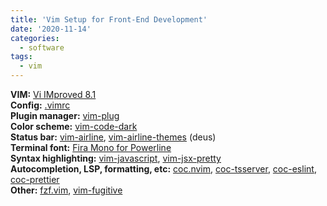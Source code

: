 ```yaml
---
title: 'Vim Setup for Front-End Development'
date: '2020-11-14'
categories:
  - software
tags:
  - vim
---
```


**VIM:** [Vi IMproved 8.1](https://www.vim.org/)  
**Config:** [.vimrc](https://raw.githubusercontent.com/azat-s/vimrc/main/.vimrc)  
**Plugin manager:** [vim-plug](https://github.com/junegunn/vim-plug)  
**Color scheme:** [vim-code-dark](https://github.com/tomasiser/vim-code-dark)  
**Status bar:** [vim-airline](https://github.com/vim-airline/vim-airline), [vim-airline-themes](https://github.com/vim-airline/vim-airline-themes) (deus)  
**Terminal font:** [Fira Mono for Powerline](https://github.com/powerline/fonts)  
**Syntax highlighting:** [vim-javascript](https://github.com/pangloss/vim-javascript), [vim-jsx-pretty](https://github.com/MaxMEllon/vim-jsx-pretty)  
**Autocompletion, LSP, formatting, etc:** [coc.nvim](https://github.com/neoclide/coc.nvim), [coc-tsserver](https://github.com/neoclide/coc-tsserver), [coc-eslint](https://github.com/neoclide/coc-eslint), [coc-prettier](https://github.com/neoclide/coc-prettier)  
**Other:** [fzf.vim](https://github.com/junegunn/fzf.vim), [vim-fugitive](https://github.com/tpope/vim-fugitive)
